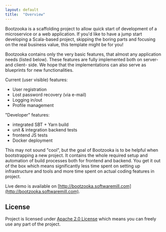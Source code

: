 ```yaml
---
layout: default
title:  "Overview"
---
```


Bootzooka is a scaffolding project to allow quick start of development of a microservice or a web application. If you'd like to have a jump start developing a Scala-based project, skipping the boring parts and focusing on the real business value, this template might be for you!

Bootzooka contains only the very basic features, that almost any application needs (listed below). These features are fully implemented both on server- and client- side. We hope that the implementations can also serve as blueprints for new functionalities.

Current (user visible) features:

* User registration
* Lost password recovery (via e-mail)
* Logging in/out
* Profile management

"Developer" features:

* integrated SBT + Yarn build
* unit & integration backend tests
* frontend JS tests
* Docker deployment

This may not sound "cool", but the goal of Bootzooka is to be helpful when bootstrapping a new project. It contains the whole required setup and automation of build processes both for frontend and backend. You get it out of the box which means significantly less time spent on setting up infrastructure and tools and more time spent on actual coding features in project.

Live demo is available on [http://bootzooka.softwaremill.com](http://bootzooka.softwaremill.com).

## License

Project is licensed under [Apache 2.0 License](http://www.apache.org/licenses/LICENSE-2.0.html) which means you can freely use any part of the project.
